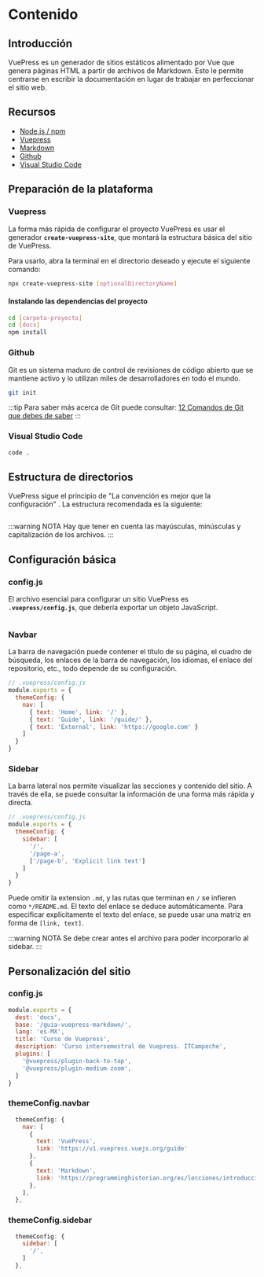 # Contenido

## Introducción

VuePress es un generador de sitios estáticos alimentado por Vue que genera páginas HTML a partir de archivos de Markdown. Esto le permite centrarse en escribir la documentación en lugar de trabajar en perfeccionar el sitio web.

## Recursos
- [Node.js / npm](https://nodejs.org/es/)
- [Vuepress](https://vuepress.vuejs.org/)
- [Markdown](https://www.markdownguide.org/)
- [Github](https://github.com/)
- [Visual Studio Code](https://code.visualstudio.com/)

## Preparación de la plataforma
### Vuepress

  La forma más rápida de configurar el proyecto VuePress es usar el generador **`create-vuepress-site`**, que montará la estructura básica del sitio de VuePress.

  Para usarlo, abra la terminal en el directorio deseado y ejecute el siguiente comando:

  ~~~sh
  npx create-vuepress-site [optionalDirectoryName]
  ~~~

  #### Instalando las dependencias del proyecto

  ~~~sh
  cd [carpeta-proyecto]
  cd [docs]
  npm install
  ~~~

 ### Github

 Git es un sistema maduro de control de revisiones de código abierto que se mantiene activo y lo utilizan miles de desarrolladores en todo el mundo.

  ~~~sh
  git init
  ~~~

  :::tip
  Para saber más acerca de Git puede consultar: [12 Comandos de Git que debes de saber](https://youtu.be/iT4UOkyI09k)
  :::

 ### Visual Studio Code

  ~~~sh
  code .
  ~~~


## Estructura de directorios

VuePress sigue el principio de "La convención es mejor que la configuración" . La estructura recomendada es la siguiente:

<!-- ![estructura](/img/estructura.png) -->
<img :src="$withBase('/img/estructura.png')">

:::warning NOTA
Hay que tener en cuenta las mayúsculas, minúsculas y capitalización de los archivos.
:::

## Configuración básica

### config.js

El archivo esencial para configurar un sitio VuePress es **`.vuepress/config.js`**, que debería exportar un objeto JavaScript.

<img :src="$withBase('/img/config.png')">

### Navbar

La barra de navegación puede contener el título de su página, el cuadro de búsqueda, los enlaces de la barra de navegación, los idiomas, el enlace del repositorio, etc., todo depende de su configuración.

~~~js
// .vuepress/config.js
module.exports = {
  themeConfig: {
    nav: [
      { text: 'Home', link: '/' },
      { text: 'Guide', link: '/guide/' },
      { text: 'External', link: 'https://google.com' }
    ]
  }
}
~~~


### Sidebar

La barra lateral nos permite visualizar las secciones y contenido del sitio. A través de ella, se puede consultar la información de una forma más rápida y directa.

~~~js
// .vuepress/config.js
module.exports = {
  themeConfig: {
    sidebar: [
      '/',
      '/page-a',
      ['/page-b', 'Explicit link text']
    ]
  }
}
~~~

Puede omitir la extension `.md`, y las rutas que terminan en `/` se infieren como `*/README.md`. El texto del enlace se deduce automáticamente. Para especificar explícitamente el texto del enlace, se puede usar una matriz en forma de `[link, text]`.

:::warning NOTA
Se debe crear antes el archivo para poder incorporarlo al sidebar.
:::


## Personalización del sitio
### config.js
~~~js
module.exports = {
  dest: 'docs',
  base: '/guia-vuepress-markdown/',
  lang: 'es-MX',
  title: 'Curso de Vuepress',
  description: 'Curso intersemestral de Vuepress. ITCampeche',
  plugins: [
    '@vuepress/plugin-back-to-top',
    '@vuepress/plugin-medium-zoom',
  ]
}
~~~

### themeConfig.navbar
~~~js
  themeConfig: {
    nav: [
      {
        text: 'VuePress',
        link: 'https://v1.vuepress.vuejs.org/guide'
      },
      {
        text: 'Markdown',
        link: 'https://programminghistorian.org/es/lecciones/introduccion-a-markdown'
      },
    ],
  },
~~~

### themeConfig.sidebar

~~~js
  themeConfig: {
    sidebar: [
      '/',
    ]
  },
  ~~~


